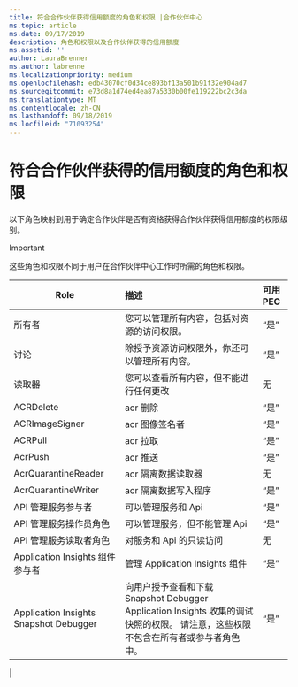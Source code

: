 ```yaml
---
title: 符合合作伙伴获得信用额度的角色和权限 |合作伙伴中心
ms.topic: article
ms.date: 09/17/2019
description: 角色和权限以及合作伙伴获得的信用额度
ms.assetid: ''
author: LauraBrenner
ms.author: labrenne
ms.localizationpriority: medium
ms.openlocfilehash: edb43070cf0d34ce893bf13a501b91f32e904ad7
ms.sourcegitcommit: e73d8a1d74ed4ea87a5330b00fe119222bc2c3da
ms.translationtype: MT
ms.contentlocale: zh-CN
ms.lasthandoff: 09/18/2019
ms.locfileid: "71093254"
---
```

# <a name="roles-and-permissions-eligible-to-earn-partner-earned-credit"></a>符合合作伙伴获得的信用额度的角色和权限

以下角色映射到用于确定合作伙伴是否有资格获得合作伙伴获得信用额度的权限级别。

>[!Important]
>这些角色和权限不同于用户在合作伙伴中心工作时所需的角色和权限。

|**Role**   |**描述**   |**可用 PEC**   |
|-----------------|:------------------|:--------------|
|所有者  |您可以管理所有内容，包括对资源的访问权限。|“是”|
|讨论 |除授予资源访问权限外，你还可以管理所有内容。|“是”|
|读取器|您可以查看所有内容，但不能进行任何更改|无|
|ACRDelete|acr 删除|“是”|
|ACRImageSigner|acr 图像签名者|“是”|
|ACRPull|acr 拉取|“是”|
|AcrPush|acr 推送|“是”|
|AcrQuarantineReader|acr 隔离数据读取器|无|
|AcrQuarantineWriter| acr 隔离数据写入程序|“是”|
|API 管理服务参与者|可以管理服务和 Api|“是”|
|API 管理服务操作员角色|可以管理服务，但不能管理 Api|“是”|
|API 管理服务读取者角色|对服务和 Api 的只读访问|无|
|Application Insights 组件参与者|管理 Application Insights 组件|“是”|
|Application Insights Snapshot Debugger|向用户授予查看和下载 Snapshot Debugger Application Insights 收集的调试快照的权限。 请注意，这些权限不包含在所有者或参与者角色中。|“是”|
|